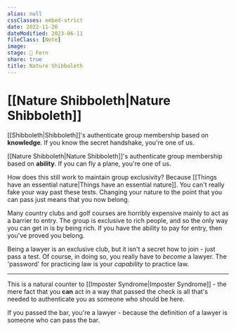 ```yaml
---
alias: null
cssClasses: embed-strict
date: 2022-11-26
dateModified: 2023-06-11
fileClass: [Note]
image: 
stage: 🌿 Fern
share: true
title: Nature Shibboleth
---
```


# [[Nature Shibboleth|Nature Shibboleth]]

[[Shibboleth|Shibboleth]]'s authenticate group membership based on **knowledge**. If you know the secret handshake, you're one of us.

[[Nature Shibboleth|Nature Shibboleth]]'s authenticate group membership based on **ability**. If you can fly a plane, you're one of us.

How does this still work to maintain group exclusivity? Because [[Things have an essential nature|Things have an essential nature]]. 
You can't really fake your way past these tests. Changing your nature to the point that you can pass just means that you now belong.

Many country clubs and golf courses are horribly expensive mainly to act as a barrier to entry. The group is exclusive to rich people, and so the only way you can get in is by being rich. If you have the ability to pay for entry, then you've proved you belong. 

Being a lawyer is an exclusive club, but it isn't a secret how to join - just pass a test. 
Of course, in doing so, you really have to _become_ a lawyer. The 'password' for practicing law is your _capability_ to practice law.

---

This is a natural counter to [[Imposter Syndrome|Imposter Syndrome]] - the mere fact that you **can** act in a way that passed the check is all that's needed to authenticate you as someone who should be here.

If you passed the bar, you're a lawyer - because the definition of a lawyer is someone who can pass the bar.
